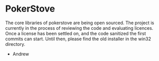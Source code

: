 PokerStove
==========

The core libraries of pokerstove are being open sourced.  The project
is currently in the process of reviewing the code and evaluating
licences.  Once a license has been settled on, and the code sanitized
the first commits can start.  Until then, please find the old
installer in the win32 directory.

- Andrew